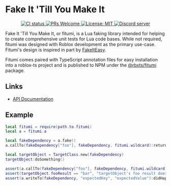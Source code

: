# Fake It 'Till You Make It
<p align="center">
	<a href="https://github.com/Bytebit-Org/fitumi/actions">
        <img src="https://github.com/Bytebit-Org/fitumi/workflows/CI/badge.svg" alt="CI status" />
    </a>
	<a href="http://makeapullrequest.com">
		<img src="https://img.shields.io/badge/PRs-welcome-blue.svg" alt="PRs Welcome" />
	</a>
	<a href="https://opensource.org/licenses/MIT">
		<img src="https://img.shields.io/badge/License-MIT-blue.svg" alt="License: MIT" />
	</a>
	<a href="https://discord.gg/QEz3v8y">
		<img src="https://img.shields.io/badge/discord-join-7289DA.svg?logo=discord&longCache=true&style=flat" alt="Discord server" />
	</a>
</p>

Fake It 'Till You Make It, or fitumi, is a Lua faking library intended for helping to create comprehensive unit tests for Lua code bases. While not required, fitumi was designed with Roblox development as the primary use-case. Fitumi's design is inspired in part by [FakeItEasy](https://fakeiteasy.github.io/).

Fitumi comes paired with TypeScript annotation files for easy installation into a roblox-ts project and is published to NPM under the [@rbxts/fitumi](https://www.npmjs.com/package/@rbxts/fitumi) package.

## Links
- [API Documentation](DOCUMENTATION.md)

## Example
```lua
local fitumi = require(path.to.fitumi)
local a = fitumi.a

local fakeDependency = a.fake()
a.callTo(fakeDependency["foo"], fakeDependency, fitumi.wildcard):returns("bar")

local targetObject = TargetClass.new(fakeDependency)
targetObject:doSomething()

assert(a.callTo(fakeDependency["foo"], fakeDependency, fitumi.wildcard):didHappen(), "No call to foo happened")
assert(targetObject.fooResult == "bar", "targetObject's foo result does not match provided foo result")
assert(a.writeTo(fakeDependency, "expectedKey", "expectedValue"):didHappen(), "targetObject did not write \"expectedValue\" to \"expectedKey\"")
```
